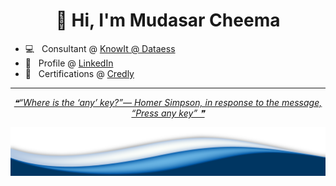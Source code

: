 <h1 align="center">👋 Hi, I'm Mudasar Cheema</h1>


- 💻 &nbsp; Consultant @ <a href="https://www.knowit.no/">KnowIt @ Dataess</a>
- 👨 &nbsp; Profile @ <a href="https://www.linkedin.com/in/mudasar-ahmad/">LinkedIn</a>
- 📃 &nbsp; Certifications @ <a href="https://www.credly.com/users/mudasar-ahmad-cheema.4412309d/badges">Credly</a>


---


 <p align="center">
<a href='https://github.com/marketplace/actions/quote-readme'>
<!--STARTS_HERE_QUOTE_README-->
<i>❝“Where is the ‘any’ key?”— Homer Simpson, in response to the message, “Press any key”   ❞</i>
<!--ENDS_HERE_QUOTE_README-->
</a>
 </p>

 <img src="https://raw.githubusercontent.com/mudasar187/mudasar187/master/wave.png">
